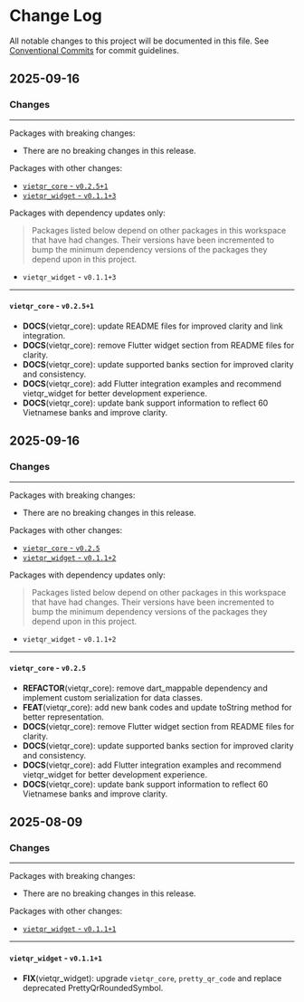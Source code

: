 # Change Log

All notable changes to this project will be documented in this file.
See [Conventional Commits](https://conventionalcommits.org) for commit guidelines.

## 2025-09-16

### Changes

---

Packages with breaking changes:

 - There are no breaking changes in this release.

Packages with other changes:

 - [`vietqr_core` - `v0.2.5+1`](#vietqr_core---v0251)
 - [`vietqr_widget` - `v0.1.1+3`](#vietqr_widget---v0113)

Packages with dependency updates only:

> Packages listed below depend on other packages in this workspace that have had changes. Their versions have been incremented to bump the minimum dependency versions of the packages they depend upon in this project.

 - `vietqr_widget` - `v0.1.1+3`

---

#### `vietqr_core` - `v0.2.5+1`

 - **DOCS**(vietqr_core): update README files for improved clarity and link integration.
 - **DOCS**(vietqr_core): remove Flutter widget section from README files for clarity.
 - **DOCS**(vietqr_core): update supported banks section for improved clarity and consistency.
 - **DOCS**(vietqr_core): add Flutter integration examples and recommend vietqr_widget for better development experience.
 - **DOCS**(vietqr_core): update bank support information to reflect 60 Vietnamese banks and improve clarity.

## 2025-09-16

### Changes

---

Packages with breaking changes:

 - There are no breaking changes in this release.

Packages with other changes:

 - [`vietqr_core` - `v0.2.5`](#vietqr_core---v025)
 - [`vietqr_widget` - `v0.1.1+2`](#vietqr_widget---v0112)

Packages with dependency updates only:

> Packages listed below depend on other packages in this workspace that have had changes. Their versions have been incremented to bump the minimum dependency versions of the packages they depend upon in this project.

 - `vietqr_widget` - `v0.1.1+2`

---

#### `vietqr_core` - `v0.2.5`

 - **REFACTOR**(vietqr_core): remove dart_mappable dependency and implement custom serialization for data classes.
 - **FEAT**(vietqr_core): add new bank codes and update toString method for better representation.
 - **DOCS**(vietqr_core): remove Flutter widget section from README files for clarity.
 - **DOCS**(vietqr_core): update supported banks section for improved clarity and consistency.
 - **DOCS**(vietqr_core): add Flutter integration examples and recommend vietqr_widget for better development experience.
 - **DOCS**(vietqr_core): update bank support information to reflect 60 Vietnamese banks and improve clarity.


## 2025-08-09

### Changes

---

Packages with breaking changes:

 - There are no breaking changes in this release.

Packages with other changes:

 - [`vietqr_widget` - `v0.1.1+1`](#vietqr_widget---v0111)

---

#### `vietqr_widget` - `v0.1.1+1`

 - **FIX**(vietqr_widget): upgrade `vietqr_core`, `pretty_qr_code` and replace deprecated PrettyQrRoundedSymbol.

